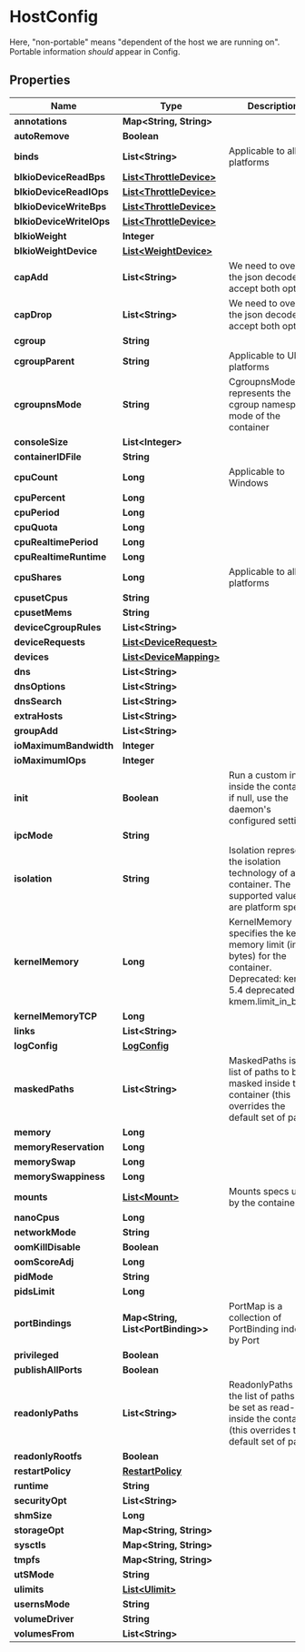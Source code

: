 

# HostConfig

Here, \"non-portable\" means \"dependent of the host we are running on\". Portable information *should* appear in Config.

## Properties

| Name | Type | Description | Notes |
|------------ | ------------- | ------------- | -------------|
|**annotations** | **Map&lt;String, String&gt;** |  |  [optional] |
|**autoRemove** | **Boolean** |  |  [optional] |
|**binds** | **List&lt;String&gt;** | Applicable to all platforms |  [optional] |
|**blkioDeviceReadBps** | [**List&lt;ThrottleDevice&gt;**](ThrottleDevice.md) |  |  [optional] |
|**blkioDeviceReadIOps** | [**List&lt;ThrottleDevice&gt;**](ThrottleDevice.md) |  |  [optional] |
|**blkioDeviceWriteBps** | [**List&lt;ThrottleDevice&gt;**](ThrottleDevice.md) |  |  [optional] |
|**blkioDeviceWriteIOps** | [**List&lt;ThrottleDevice&gt;**](ThrottleDevice.md) |  |  [optional] |
|**blkioWeight** | **Integer** |  |  [optional] |
|**blkioWeightDevice** | [**List&lt;WeightDevice&gt;**](WeightDevice.md) |  |  [optional] |
|**capAdd** | **List&lt;String&gt;** | We need to override the json decoder to accept both options. |  [optional] |
|**capDrop** | **List&lt;String&gt;** | We need to override the json decoder to accept both options. |  [optional] |
|**cgroup** | **String** |  |  [optional] |
|**cgroupParent** | **String** | Applicable to UNIX platforms |  [optional] |
|**cgroupnsMode** | **String** | CgroupnsMode represents the cgroup namespace mode of the container |  [optional] |
|**consoleSize** | **List&lt;Integer&gt;** |  |  [optional] |
|**containerIDFile** | **String** |  |  [optional] |
|**cpuCount** | **Long** | Applicable to Windows |  [optional] |
|**cpuPercent** | **Long** |  |  [optional] |
|**cpuPeriod** | **Long** |  |  [optional] |
|**cpuQuota** | **Long** |  |  [optional] |
|**cpuRealtimePeriod** | **Long** |  |  [optional] |
|**cpuRealtimeRuntime** | **Long** |  |  [optional] |
|**cpuShares** | **Long** | Applicable to all platforms |  [optional] |
|**cpusetCpus** | **String** |  |  [optional] |
|**cpusetMems** | **String** |  |  [optional] |
|**deviceCgroupRules** | **List&lt;String&gt;** |  |  [optional] |
|**deviceRequests** | [**List&lt;DeviceRequest&gt;**](DeviceRequest.md) |  |  [optional] |
|**devices** | [**List&lt;DeviceMapping&gt;**](DeviceMapping.md) |  |  [optional] |
|**dns** | **List&lt;String&gt;** |  |  [optional] |
|**dnsOptions** | **List&lt;String&gt;** |  |  [optional] |
|**dnsSearch** | **List&lt;String&gt;** |  |  [optional] |
|**extraHosts** | **List&lt;String&gt;** |  |  [optional] |
|**groupAdd** | **List&lt;String&gt;** |  |  [optional] |
|**ioMaximumBandwidth** | **Integer** |  |  [optional] |
|**ioMaximumIOps** | **Integer** |  |  [optional] |
|**init** | **Boolean** | Run a custom init inside the container, if null, use the daemon&#39;s configured settings |  [optional] |
|**ipcMode** | **String** |  |  [optional] |
|**isolation** | **String** | Isolation represents the isolation technology of a container. The supported values are platform specific |  [optional] |
|**kernelMemory** | **Long** | KernelMemory specifies the kernel memory limit (in bytes) for the container. Deprecated: kernel 5.4 deprecated kmem.limit_in_bytes. |  [optional] |
|**kernelMemoryTCP** | **Long** |  |  [optional] |
|**links** | **List&lt;String&gt;** |  |  [optional] |
|**logConfig** | [**LogConfig**](LogConfig.md) |  |  [optional] |
|**maskedPaths** | **List&lt;String&gt;** | MaskedPaths is the list of paths to be masked inside the container (this overrides the default set of paths) |  [optional] |
|**memory** | **Long** |  |  [optional] |
|**memoryReservation** | **Long** |  |  [optional] |
|**memorySwap** | **Long** |  |  [optional] |
|**memorySwappiness** | **Long** |  |  [optional] |
|**mounts** | [**List&lt;Mount&gt;**](Mount.md) | Mounts specs used by the container |  [optional] |
|**nanoCpus** | **Long** |  |  [optional] |
|**networkMode** | **String** |  |  [optional] |
|**oomKillDisable** | **Boolean** |  |  [optional] |
|**oomScoreAdj** | **Long** |  |  [optional] |
|**pidMode** | **String** |  |  [optional] |
|**pidsLimit** | **Long** |  |  [optional] |
|**portBindings** | **Map&lt;String, List&lt;PortBinding&gt;&gt;** | PortMap is a collection of PortBinding indexed by Port |  [optional] |
|**privileged** | **Boolean** |  |  [optional] |
|**publishAllPorts** | **Boolean** |  |  [optional] |
|**readonlyPaths** | **List&lt;String&gt;** | ReadonlyPaths is the list of paths to be set as read-only inside the container (this overrides the default set of paths) |  [optional] |
|**readonlyRootfs** | **Boolean** |  |  [optional] |
|**restartPolicy** | [**RestartPolicy**](RestartPolicy.md) |  |  [optional] |
|**runtime** | **String** |  |  [optional] |
|**securityOpt** | **List&lt;String&gt;** |  |  [optional] |
|**shmSize** | **Long** |  |  [optional] |
|**storageOpt** | **Map&lt;String, String&gt;** |  |  [optional] |
|**sysctls** | **Map&lt;String, String&gt;** |  |  [optional] |
|**tmpfs** | **Map&lt;String, String&gt;** |  |  [optional] |
|**utSMode** | **String** |  |  [optional] |
|**ulimits** | [**List&lt;Ulimit&gt;**](Ulimit.md) |  |  [optional] |
|**usernsMode** | **String** |  |  [optional] |
|**volumeDriver** | **String** |  |  [optional] |
|**volumesFrom** | **List&lt;String&gt;** |  |  [optional] |



